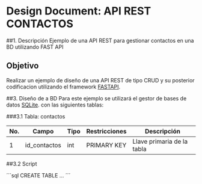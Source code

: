 # Design Document: API REST CONTACTOS

##1. Descripción
Ejemplo de una API REST para gestionar contactos en una BD utilizando FAST API

## Objetivo
Realizar un ejemplo de diseño de una API REST de tipo CRUD y su posterior codificacion utilizando el framework [FASTAPI](https://fastapi.tiangolo.com/).

##3. Diseño de a BD
Para este ejemplo se utilizará el gestor de bases de datos [SQLite](https://sqlite.org). con las siguientes tablas:

###3.1 Tabla: contactos

|No.|Campo|Tipo|Restricciones|Descripción|
|--|--|--|--|--|
|1|id_contactos|int|PRIMARY KEY|Llave primaria de la tabla|

##3.2 Script

´´´sql 
CREATE TABLE ...
´´´

